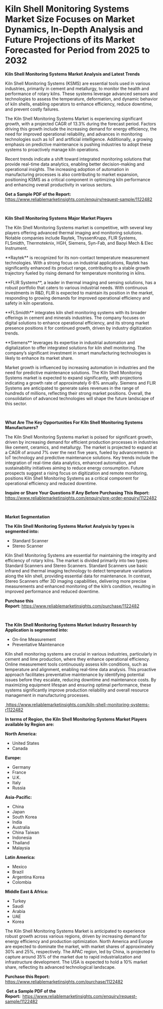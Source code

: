 <p><h1>Kiln Shell Monitoring Systems Market Size Focuses on Market Dynamics, In-Depth Analysis and Future Projections of its Market Forecasted for Period from 2025 to 2032</h1></p><p><strong>Kiln Shell Monitoring Systems Market Analysis and Latest Trends</strong></p>
<p><p>Kiln Shell Monitoring Systems (KSMS) are essential tools used in various industries, primarily in cement and metallurgy, to monitor the health and performance of rotary kilns. These systems leverage advanced sensors and technologies to assess the temperature, deformation, and dynamic behavior of kiln shells, enabling operators to enhance efficiency, reduce downtime, and prevent costly failures.</p><p>The Kiln Shell Monitoring Systems Market is experiencing significant growth, with a projected CAGR of 13.3% during the forecast period. Factors driving this growth include the increasing demand for energy efficiency, the need for improved operational reliability, and advances in monitoring technologies such as IoT and artificial intelligence. Additionally, a growing emphasis on predictive maintenance is pushing industries to adopt these systems to proactively manage kiln operations.</p><p>Recent trends indicate a shift toward integrated monitoring solutions that provide real-time data analytics, enabling better decision-making and operational insights. The increasing adoption of automation in manufacturing processes is also contributing to market expansion, positioning KSMS as a critical component in optimizing kiln performance and enhancing overall productivity in various sectors.</p></p>
<p><strong>Get a Sample PDF of the Report:&nbsp;</strong> <a href="https://www.reliablemarketinsights.com/enquiry/request-sample/1122482?utm_campaign=3218&utm_medium=2&utm_source=Github&utm_content=ia&utm_term=12042025&utm_id=kiln-shell-monitoring-systems">https://www.reliablemarketinsights.com/enquiry/request-sample/1122482</a></p>
<p>&nbsp;</p>
<p><strong>Kiln Shell Monitoring Systems Major Market Players</strong></p>
<p><p>The Kiln Shell Monitoring Systems market is competitive, with several key players offering advanced thermal imaging and monitoring solutions. Notable companies include Raytek, ThyssenKrupp, FLIR Systems, FLSmidth, Thermoteknix, HGH, Siemens, Syn-Fab, and Baoyi Mech & Elec Instrument.</p><p>**Raytek** is recognized for its non-contact temperature measurement technologies. With a strong focus on industrial applications, Raytek has significantly enhanced its product range, contributing to a stable growth trajectory fueled by rising demand for temperature monitoring in kilns.</p><p>**FLIR Systems**, a leader in thermal imaging and sensing solutions, has a robust portfolio that caters to various industrial needs. With continuous investments in R&D, FLIR is expected to maintain its position in the market, responding to growing demands for improved operational efficiency and safety in kiln operations.</p><p>**FLSmidth** integrates kiln shell monitoring systems with its broader offerings in cement and minerals industries. The company focuses on digital solutions to enhance operational efficiency, and its strong market presence positions it for continued growth, driven by industry digitization trends.</p><p>**Siemens** leverages its expertise in industrial automation and digitalization to offer integrated solutions for kiln shell monitoring. The company’s significant investment in smart manufacturing technologies is likely to enhance its market share.</p><p>Market growth is influenced by increasing automation in industries and the need for predictive maintenance solutions. The Kiln Shell Monitoring Systems market is expected to expand significantly, with projections indicating a growth rate of approximately 6-8% annually. Siemens and FLIR Systems are anticipated to generate sales revenues in the range of hundreds of millions, reflecting their strong market positions. Overall, the consolidation of advanced technologies will shape the future landscape of this sector.</p></p>
<p>&nbsp;</p>
<p><strong>What Are The Key Opportunities For Kiln Shell Monitoring Systems Manufacturers?</strong></p>
<p><p>The Kiln Shell Monitoring Systems market is poised for significant growth, driven by increasing demand for efficient production processes in industries like cement, ceramics, and metallurgy. The market is projected to expand at a CAGR of around 7% over the next five years, fueled by advancements in IoT technology and predictive maintenance solutions. Key trends include the integration of real-time data analytics, enhanced automation, and sustainability initiatives aiming to reduce energy consumption. Future prospects suggest a rising focus on digitization and remote monitoring, positions Kiln Shell Monitoring Systems as a critical component for operational efficiency and reduced downtime.</p></p>
<p><strong>Inquire or Share Your Questions If Any Before Purchasing This Report:</strong> <a href="https://www.reliablemarketinsights.com/enquiry/pre-order-enquiry/1122482?utm_campaign=3218&utm_medium=2&utm_source=Github&utm_content=ia&utm_term=12042025&utm_id=kiln-shell-monitoring-systems">https://www.reliablemarketinsights.com/enquiry/pre-order-enquiry/1122482</a></p>
<p>&nbsp;</p>
<p><strong>Market Segmentation</strong></p>
<p><strong>The Kiln Shell Monitoring Systems Market Analysis by types is segmented into:</strong></p>
<p><ul><li>Standard Scanner</li><li>Stereo Scanner</li></ul></p>
<p><p>Kiln Shell Monitoring Systems are essential for maintaining the integrity and efficiency of rotary kilns. The market is divided primarily into two types: Standard Scanners and Stereo Scanners. Standard Scanners use basic infrared and thermal imaging technology to detect temperature variations along the kiln shell, providing essential data for maintenance. In contrast, Stereo Scanners offer 3D imaging capabilities, delivering more precise measurements and enhanced monitoring of the kiln’s condition, resulting in improved performance and reduced downtime.</p></p>
<p><strong>Purchase this Report:&nbsp;</strong><a href="https://www.reliablemarketinsights.com/purchase/1122482?utm_campaign=3218&utm_medium=2&utm_source=Github&utm_content=ia&utm_term=12042025&utm_id=kiln-shell-monitoring-systems">https://www.reliablemarketinsights.com/purchase/1122482</a></p>
<p>&nbsp;</p>
<p><strong>The Kiln Shell Monitoring Systems Market Industry Research by Application is segmented into:</strong></p>
<p><ul><li>On-line Measurement</li><li>Preventative Maintenance</li></ul></p>
<p><p>Kiln shell monitoring systems are crucial in various industries, particularly in cement and lime production, where they enhance operational efficiency. Online measurement tools continuously assess kiln conditions, such as temperature and alignment, enabling real-time data analysis. This proactive approach facilitates preventative maintenance by identifying potential issues before they escalate, reducing downtime and maintenance costs. By maximizing equipment lifespan and ensuring optimal performance, these systems significantly improve production reliability and overall resource management in manufacturing processes.</p></p>
<p><a href="https://www.reliablemarketinsights.com/kiln-shell-monitoring-systems-r1122482?utm_campaign=3218&utm_medium=2&utm_source=Github&utm_content=ia&utm_term=12042025&utm_id=kiln-shell-monitoring-systems">&nbsp;https://www.reliablemarketinsights.com/kiln-shell-monitoring-systems-r1122482</a></p>
<p><strong>In terms of Region, the Kiln Shell Monitoring Systems Market Players available by Region are:</strong></p>
<p>
    <p> <strong> North America: </strong>
        <ul>
            <li>United States</li>
            <li>Canada</li>
        </ul>
        </p> 
    <p> <strong> Europe: </strong>
        <ul>
            <li>Germany</li>
            <li>France</li>
            <li>U.K.</li>
            <li>Italy</li>
            <li>Russia</li>
        </ul>
        </p> 
    <p> <strong> Asia-Pacific: </strong>
        <ul>
            <li>China</li>
            <li>Japan</li>
            <li>South Korea</li>
            <li>India</li>
            <li>Australia</li>
            <li>China Taiwan</li>
            <li>Indonesia</li>
            <li>Thailand</li>
            <li>Malaysia</li>
        </ul>
        </p> 
    <p> <strong> Latin America: </strong>
        <ul>
            <li>Mexico</li>
            <li>Brazil</li>
            <li>Argentina Korea</li>
            <li>Colombia</li>
        </ul>
        </p> 
    <p> <strong> Middle East & Africa: </strong>
        <ul>
            <li>Turkey</li>
            <li>Saudi</li>
            <li>Arabia</li>
            <li>UAE</li>
            <li>Korea</li>
        </ul>
    </p>
    </p>
<p><p>The Kiln Shell Monitoring Systems Market is anticipated to experience robust growth across various regions, driven by increasing demand for energy efficiency and production optimization. North America and Europe are expected to dominate the market, with market shares of approximately 30% and 25%, respectively. The APAC region, led by China, is projected to capture around 35% of the market due to rapid industrialization and infrastructure development. The USA is expected to hold a 10% market share, reflecting its advanced technological landscape.</p></p>
<p><strong>Purchase this Report: </strong><a href="https://www.reliablemarketinsights.com/purchase/1122482?utm_campaign=3218&utm_medium=2&utm_source=Github&utm_content=ia&utm_term=12042025&utm_id=kiln-shell-monitoring-systems">https://www.reliablemarketinsights.com/purchase/1122482</a></p>
<p>&nbsp;<strong>Get a Sample PDF of the Report:&nbsp;&nbsp;</strong><a href="https://www.reliablemarketinsights.com/enquiry/request-sample/1122482?utm_campaign=3218&utm_medium=2&utm_source=Github&utm_content=ia&utm_term=12042025&utm_id=kiln-shell-monitoring-systems">https://www.reliablemarketinsights.com/enquiry/request-sample/1122482</a></p>
<p><strong></strong></p>
<p><p></p><p></p><p></p></p>